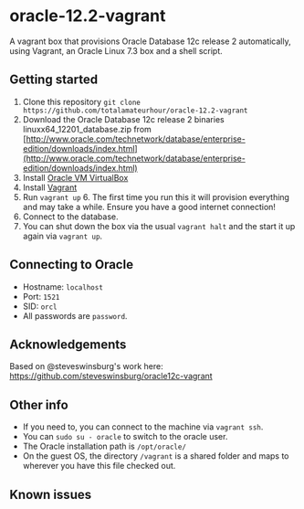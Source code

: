# oracle-12.2-vagrant
A vagrant box that provisions Oracle Database 12c release 2 automatically, using Vagrant, an Oracle Linux 7.3 box and a shell script.

## Getting started
1. Clone this repository `git clone https://github.com/totalamateurhour/oracle-12.2-vagrant`
2. Download the Oracle Database 12c release 2 binaries linuxx64_12201_database.zip
from [http://www.oracle.com/technetwork/database/enterprise-edition/downloads/index.html](http://www.oracle.com/technetwork/database/enterprise-edition/downloads/index.html)
3. Install [Oracle VM VirtualBox](https://www.virtualbox.org/wiki/Downloads)
4. Install [Vagrant](https://vagrantup.com/)
5. Run `vagrant up`
    6. The first time you run this it will provision everything and may take a while. Ensure you have a good internet connection!
7. Connect to the database.
8. You can shut down the box via the usual `vagrant halt` and the start it up again via `vagrant up`.

## Connecting to Oracle
* Hostname: `localhost`
* Port: `1521`
* SID: `orcl`
* All passwords are `password`.

## Acknowledgements
Based on @steveswinsburg's work here: https://github.com/steveswinsburg/oracle12c-vagrant

## Other info

* If you need to, you can connect to the machine via `vagrant ssh`.
* You can `sudo su - oracle` to switch to the oracle user.
* The Oracle installation path is `/opt/oracle/`
* On the guest OS, the directory `/vagrant` is a shared folder and maps to wherever you have this file checked out.

## Known issues


